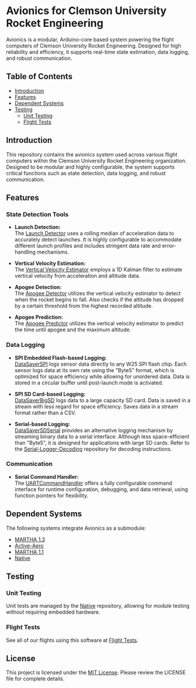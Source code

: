 # Avionics for Clemson University Rocket Engineering

Avionics is a modular, Arduino-core based system powering the flight computers of Clemson University Rocket Engineering. Designed for high reliability and efficiency, it supports real-time state estimation, data logging, and robust communication.

## Table of Contents

- [Introduction](#introduction)
- [Features](#features)
- [Dependent Systems](#dependent-systems)
- [Testing](#testing)
  - [Unit Testing](#unit-testing)
  - [Flight Tests](#flight-tests)

## Introduction

This repository contains the avionics system used across various flight computers within the Clemson University Rocket Engineering organization. Designed to be modular and highly configurable, the system supports critical functions such as state detection, data logging, and robust communication.

## Features

### State Detection Tools

- **Launch Detection:**  
  The [Launch Detector](include/data_handling/LaunchDetector.h) uses a rolling median of acceleration data to accurately detect launches. It is highly configurable to accommodate different launch profiles and includes stringent data rate and error-handling mechanisms.

- **Vertical Velocity Estimation:**  
  The [Vertical Velocity Estimator](include/state_estimation/VerticalVelocityEstimator.h) employs a 1D Kalman filter to estimate vertical velocity from acceleration and altitude data.

- **Apogee Detection:**  
  The [Apogee Detector](include/state_estimation/ApogeeDetector.h) utilizes the vertical velocity estimator to detect when the rocket begins to fall. Also checks if the altitude has dropped by a certain threshold from the highest recorded altitude.

- **Apogee Prediction:**  
  The [Apogee Predictor](include/state_estimation/ApogeePredictor.h) utilizes the vertical velocity estimator to predict the time until apogee and the maximum altitude.

### Data Logging

- **SPI Embedded Flash-based Logging:**  
  [DataSaverSPI](include/data_handling/DataSaverSPI.h) logs sensor data directly to any W25 SPI flash chip. Each sensor logs data at its own rate using the "Byte5" format, which is optimized for space efficiency while allowing for unordered data. Data is stored in a circular buffer until post-launch mode is activated.

- **SPI SD Card-based Logging:**  
  [DataSaverBigSD](include/data_handling/DataSaverBigSD.h) logs data to a large capacity SD card. Data is saved in a stream with less regard for space efficiency. Saves data in a stream format rather than a CSV. 

- **Serial-based Logging:**  
  [DataSaverSDSerial](include/data_handling/DataSaverSDSerial.h) provides an alternative logging mechanism by streaming binary data to a serial interface. Although less space-efficient than "Byte5", it is designed for applications with large SD cards. Refer to the [Serial-Logger-Decoding](https://github.com/CURocketEngineering/Serial-Logger-Decoding) repository for decoding instructions.

### Communication

- **Serial Command Handler:**  
  The [UARTCommandHandler](include/UARTCommandHandler.h) offers a fully configurable command interface for runtime configuration, debugging, and data retrieval, using function pointers for flexibility.

## Dependent Systems

The following systems integrate Avionics as a submodule:

- [MARTHA 1.3](https://github.com/CURocketEngineering/MARTHA-1.3)
- [Active-Aero](https://github.com/CURocketEngineering/Active-Aero)
- [MARTHA 1.1](https://github.com/CURocketEngineering/MARTHA-1.1)
- [Native](https://github.com/CURocketEngineering/Native)

## Testing

### Unit Testing

Unit tests are managed by the [Native](https://github.com/CURocketEngineering/Native) repository, allowing for module testing without requiring embedded hardware.

### Flight Tests

See all of our flights using this software at [Flight Tests](docs/FlightTests.md).

## License

This project is licensed under the [MIT License](LICENSE). Please review the LICENSE file for complete details.